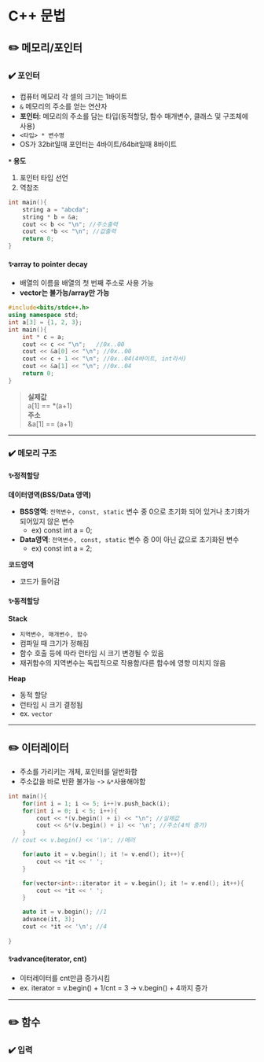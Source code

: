 # C++ 문법
## ✏️ 메모리/포인터
### ✔️ 포인터
- 컴퓨터 메모리 각 셀의 크기는 1바이트
- `&` 메모리의 주소를 얻는 연산자
- **포인터**: 메모리의 주소를 담는 타입(동적할당, 함수 매개변수, 클래스 및 구조체에 사용)
- `<타입> * 변수명`
- OS가 32bit일때 포인터는 4바이트/64bit일때 8바이트

**`*` 용도**
1. 포인터 타입 선언
2. 역참조
```cpp
int main(){
    string a = "abcda";
    string * b = &a; 
    cout << b << "\n"; //주소출력
    cout << *b << "\n"; //값출력
    return 0;
}
``` 

#### ✨array to pointer decay
- 배열의 이름을 배열의 첫 번째 주소로 사용 가능
- **vector는 불가능/array만 가능**
```cpp
#include<bits/stdc++.h>
using namespace std;
int a[3] = {1, 2, 3};
int main(){
    int * c = a;
    cout << c << "\n";   //0x..00
    cout << &a[0] << "\n"; //0x..00
    cout << c + 1 << "\n"; //0x..04(4바이트, int라서)
    cout << &a[1] << "\n"; //0x..04
    return 0;
}
```
> **실제값**<br>           a[1] == *(a+1)<br>
> **주소**<br>             &a[1] == (a+1)

---
### ✔️ 메모리 구조
#### ✨정적할당
**데이터영역(BSS/Data 영역)**
- **BSS영역**: `전역변수, const, static` 변수 중 0으로 초기화 되어 있거나 초기화가 되어있지 않은 변수 
    - ex) const int a = 0;
- **Data영역**: `전역변수, const, static` 변수 중 0이 아닌 값으로 초기화된 변수
  - ex) const int a = 2;

**코드영역**
- 코드가 들어감

#### ✨동적할당
**Stack**
- `지역변수, 매개변수, 함수`
- 컴파일 때 크기가 정해짐
- 함수 호출 등에 따라 런타임 시 크기 변경될 수 있음
- 재귀함수의 지역변수는 독립적으로 작용함/다른 함수에 영향 미치지 않음

**Heap**
- 동적 할당
- 런타임 시 크기 결정됨
- ex. `vector`


---
## ✏️ 이터레이터

- 주소를 가리키는 개체, 포인터를 일반화함
- 주소값을 바로 반환 불가능 -> `&*`사용해야함
```cpp
int main(){
    for(int i = 1; i <= 5; i++)v.push_back(i);
    for(int i = 0; i < 5; i++){
        cout << *(v.begin() + i) << "\n"; //실제값
        cout << &*(v.begin() + i) << '\n'; //주소(4씩 증가)
    }
 // cout << v.begin() << '\n'; //에러

    for(auto it = v.begin(); it != v.end(); it++){
        cout << *it << ' ';
    }

    for(vector<int>::iterator it = v.begin(); it != v.end(); it++){
        cout << *it << ' ';
    }

    auto it = v.begin(); //1
    advance(it, 3);      
    cout << *it << '\n'; //4
   
}
```

#### ✨advance(iterator, cnt)
- 이터레이터를 cnt만큼 증가시킴
- ex. iterator = v.begin() + 1/cnt = 3 -> v.begin() + 4까지 증가


---
## ✏️ 함수
### ✔️ 입력